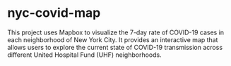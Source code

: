 # nyc-covid-map
 This project uses Mapbox to visualize the 7-day rate of COVID-19 cases in each neighborhood of New York City. It provides an interactive map that allows users to explore the current state of COVID-19 transmission across different United Hospital Fund (UHF) neighborhoods.
